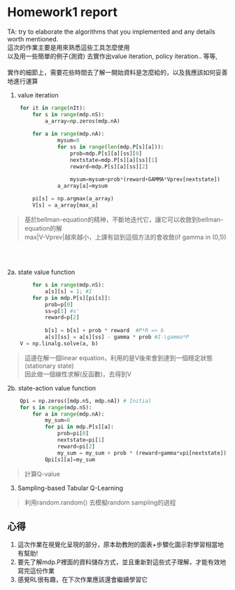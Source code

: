 # Homework1 report

TA: try to elaborate the algorithms that you implemented and any details worth mentioned. <br/>
這次的作業主要是用來熟悉這些工具怎麼使用 <br/>
以及用一些簡單的例子(測資) 去實作出value iteration, policy iteration.. 等等, <br/>
<br/>
實作的細節上，需要花些時間去了解一開始資料是怎麼給的，以及我應該如何妥善地進行運算 <br/>

1. value iteration

```python
	for it in range(nIt):
		for s in range(mdp.nS):            
			a_array=np.zeros(mdp.nA)
            
        for a in range(mdp.nA): 
                mysum=0
                for ss in range(len(mdp.P[s][a])):
                    prob=mdp.P[s][a][ss][0]
                    nextstate=mdp.P[s][a][ss][1]
                    reward=mdp.P[s][a][ss][2]

                    mysum=mysum+prob*(reward+GAMMA*Vprev[nextstate])
                a_array[a]=mysum
            
		pi[s] = np.argmax(a_array)
		V[s] = a_array[max_a]
```
> 基於bellman-equation的精神，不斷地迭代它，讓它可以收斂到bellman-equation的解<br>
> max|V-Vprev|越來越小，上課有談到這個方法的會收斂(if gamma in (0,1))
<br>
<br>

2a. state value function
```python
		for s in range(mdp.nS):
			a[s][s] = 1; #I
        for p in mdp.P[s][pi[s]]:
            prob=p[0]
            ss=p[1] #s'
            reward=p[2]
            
            b[s] = b[s] + prob * reward  #P*R => b
            a[s][ss] = a[s][ss] - gamma * prob #I-\gamma*P
    V = np.linalg.solve(a, b)    
```
> 這邊在解一個linear equation，利用的是V後來會到達到一個穩定狀態(stationary state)<br>
> 因此做一個線性求解(反函數)，去得到V<br>

2b. state-action value function
```python
    Qpi = np.zeros([mdp.nS, mdp.nA]) # Initial
    for s in range(mdp.nS):
        for a in range(mdp.nA):
            my_sum=0
            for pi in mdp.P[s][a]:
                prob=pi[0]
                nextstate=pi[1]
                reward=pi[2]
                my_sum = my_sum + prob * (reward+gamma*vpi[nextstate])
            Qpi[s][a]=my_sum   
```
> 計算Q-value<br>

3. Sampling-based Tabular Q-Learning
> 利用random.random() 去模擬random sampling的過程<br>

## 心得
1. 這次作業在視覺化呈現的部分，原本助教附的圖表+步驟化圖示對學習相當地有幫助!<br>
2. 要先了解mdp.P裡面的資料儲存方式，並且重新對這些式子理解，才能有效地寫完這份作業<br>
3. 感覺RL很有趣，在下次作業應該還會繼續學習它<br>

